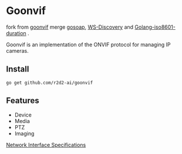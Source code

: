 # Goonvif

fork from [goonvif](https://github.com/yakovlevdmv/goonvif)
merge [gosoap](https://github.com/yakovlevdmv/gosoap), [WS-Discovery](https://github.com/yakovlevdmv/WS-Discovery) and [Golang-iso8601-duration](https://github.com/yakovlevdmv/Golang-iso8601-duration) .

Goonvif is an implementation of the ONVIF protocol for managing IP cameras.

## Install

```
go get github.com/r2d2-ai/goonvif
```

## Features
- Device
- Media
- PTZ
- Imaging

[Network Interface Specifications](https://www.onvif.org/profiles/specifications/)
